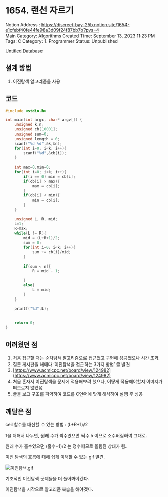 # 1654. 랜선 자르기
Notion Address : https://discreet-bay-25b.notion.site/1654-e1cfebf40fe44fe98a3d09f24f87bb7b?pvs=4 <br>
Main Category: Algorithms
Created Time: September 13, 2023 11:23 PM
Tags: C
Category: 1. Programmer
Status: Unpublished

[Untitled Database](1654%20%E1%84%85%E1%85%A2%E1%86%AB%E1%84%89%E1%85%A5%E1%86%AB%20%E1%84%8C%E1%85%A1%E1%84%85%E1%85%B3%E1%84%80%E1%85%B5%20e1cfebf40fe44fe98a3d09f24f87bb7b/Untitled%20Database%2035e55b7d1ca744dca946d2e54b7cfa77.csv)

## 설계 방법

1. 이진탐색 알고리즘을 사용

## 코드

```c
#include <stdio.h>

int main(int argc, char* argv[]) {
	unsigned k,n;
	unsigned cb[10001];
	unsigned sum=0;
	unsigned length = 0;
	scanf("%d %d",&k,&n);
	for(int i=0; i<k; i++){
		scanf("%d",&cb[i]);
	}
	
	int max=0,min=0;
	for(int i=0; i<k; i++){
		if(i == 0) min = cb[i];
		if(cb[i] > max){
			max = cb[i];
		}
		if(cb[i] < min){
			min = cb[i];
		}
	}
	
	unsigned L, R, mid;
	L=1;
	R=max;
	while(L != R){
		mid = (L+R+1)/2;
		sum = 0;
		for(int i=0; i<k; i++){
			sum += cb[i]/mid;
		}
		
		if(sum < n){
			R = mid - 1;
			
		}
		else{
			L = mid;
		}
	}
	
	printf("%d",L);
	
	
	return 0;
}
```

## 어려웠던 점

1. 처음 접근할 때는 순차탐색 알고리즘으로 접근했고 구현에 성공했으나 시간 초과.
2. 질문 게시판을 헤매다 ‘이진탐색을 접근하는 3가지 방법’ 글 발견
3. [https://www.acmicpc.net/board/view/124982](https://www.acmicpc.net/board/view/124982)
4. 처음 혼자서 이진탐색을 문제에 적용해보려 했으나, 어떻게 적용해야할지 이미지가 떠오르지 않았음
5. 글을 보고 구조를 파악하여 코드를 C언어에 맞게 해석하여 실행 후 성공

## 깨달은 점

ceil 함수를 대신할 수 있는 방법 : (L+R+1)/2

1을 더해서 나누면, 원래 수가 짝수였으면 짝수.5 이므로 소수버림하여 그대로.

원래 수가 홀수였으면 (홀수+1)/2 는 정수이므로 올림된 상태가 됨.

이진 탐색의 흐름에 대해 쉽게 이해할 수 있는 gif 발견.

![이진탐색.gif](1654%20%E1%84%85%E1%85%A2%E1%86%AB%E1%84%89%E1%85%A5%E1%86%AB%20%E1%84%8C%E1%85%A1%E1%84%85%E1%85%B3%E1%84%80%E1%85%B5%20e1cfebf40fe44fe98a3d09f24f87bb7b/%25EC%259D%25B4%25EC%25A7%2584%25ED%2583%2590%25EC%2583%2589.gif)

기초적인 이진탐색 문제들을 더 풀어봐야겠다.

이진탐색을 시작으로 알고리즘 복습을 해야겠다.

